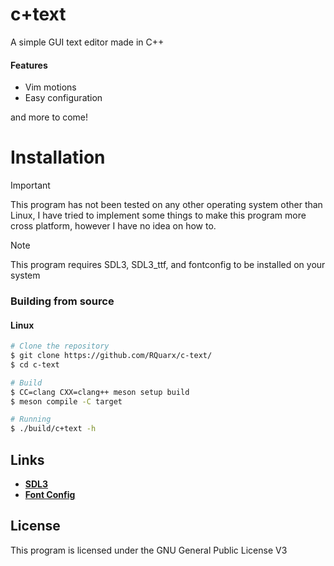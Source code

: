 # c+text
A simple GUI text editor made in C++

#### Features
- Vim motions
- Easy configuration

and more to come!

# Installation
> [!IMPORTANT]
> This program has not been tested on any other operating system other than Linux,
> I have tried to implement some things to make this program more cross platform, however
> I have no idea on how to.

> [!NOTE]
> This program requires SDL3, SDL3_ttf, and fontconfig to be installed on your system

### Building from source

#### Linux
```bash
# Clone the repository
$ git clone https://github.com/RQuarx/c-text/
$ cd c-text

# Build
$ CC=clang CXX=clang++ meson setup build
$ meson compile -C target

# Running
$ ./build/c+text -h
```
## Links

- [**SDL3**](https://wiki.libsdl.org/)
- [**Font Config**](https://www.freedesktop.org/wiki/Software/fontconfig/)


## License

This program is licensed under the GNU General Public License V3